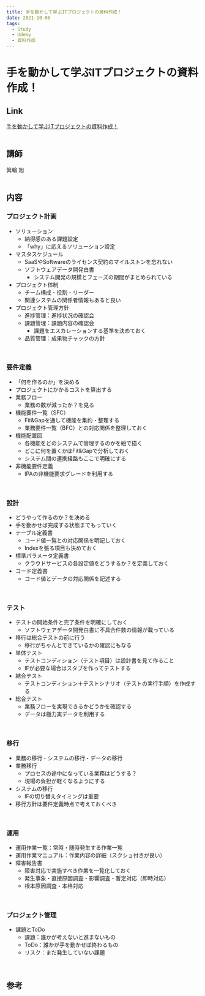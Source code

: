 ```yaml
---
title: 手を動かして学ぶITプロジェクトの資料作成！
date: 2021-10-06
tags:
  - Study
  - Udemy
  - 資料作成
---
```

# 手を動かして学ぶITプロジェクトの資料作成！
## Link
[手を動かして学ぶITプロジェクトの資料作成！](https://nssol.udemy.com/course/it-yugtl/)  
<br>

## 講師
箕輪 旭  
<br>

## 内容
### プロジェクト計画
- ソリューション  
  - 納得感のある課題設定  
  - 「why」に応えるソリューション設定  
- マスタスケジュール  
  - SaaSやSoftwareのライセンス契約のマイルストンを忘れない  
  - ソフトウェアデータ開発白書  
    - システム開発の規模とフェーズの期間がまとめられている  
- プロジェクト体制  
  - チーム構成・役割・リーダー  
  - 関連システムの関係者情報もあると良い  
- プロジェクト管理方針  
  - 進捗管理：進捗状況の確認会    
  - 課題管理：課題内容の確認会  
    - 課題をエスカレーションする基準を決めておく  
  - 品質管理：成果物チャックの方針  
<br>

### 要件定義
- 「何を作るのか」を決める  
- プロジェクトにかかるコストを算出する  
- 業務フロー  
  - 業務の数が減ったか？を見る  
- 機能要件一覧（SFC）  
  - Fit&Gapを通して機能を集約・整理する  
  - 業務要件一覧（BFC）との対応関係を整理しておく  
- 機能配置図  
  - 各機能をどのシステムで管理するのかを絵で描く  
  - どこに何を置くかはFit&Gapで分析しておく  
  - システム間の連携経路もここで明確にする  
- 非機能要件定義  
  - IPAの非機能要求グレードを利用する  
<br>

### 設計
- どうやって作るのか？を決める  
- 手を動かせば完成する状態までもっていく  
- テーブル定義書  
  - コード値一覧との対応関係を明記しておく  
  - Indexを張る項目も決めておく  
- 標準パラメータ定義書  
  - クラウドサービスの各設定値をどうするか？を定義しておく  
- コード定義書  
  - コード値とデータの対応関係を記述する  
<br>

### テスト
- テストの開始条件と完了条件を明確にしておく  
  - ソフトウェアデータ開発白書に不具合件数の情報が載っている  
- 移行は総合テストの前に行う  
  - 移行がちゃんとできているかの確認にもなる  
- 単体テスト  
  - テストコンディション（テスト項目）は設計書を見て作ること  
  - IFが必要な場合はスタブを作ってテストする  
- 結合テスト  
  - テストコンディション＋テストシナリオ（テストの実行手順）を作成する  
- 総合テスト  
  - 業務フローを実現できるかどうかを確認する  
  - データは極力実データを利用する  
<br>

### 移行
- 業務の移行・システムの移行・データの移行  
- 業務移行  
  - プロセスの途中になっている業務はどうする？  
  - 現場の負担が軽くなるようにする  
- システムの移行  
  - IFの切り替えタイミングは重要  
- 移行方針は要件定義時点で考えておくべき  
<br>

### 運用
- 運用作業一覧：常時・随時発生する作業一覧  
- 運用作業マニュアル：作業内容の詳細（スクショ付きが良い）  
- 障害報告書  
  - 障害対応で実施すべき作業を一覧化しておく  
  - 発生事象・直接原因調査・影響調査・暫定対応（即時対応）  
  - 根本原因調査・本格対応  
<br>

### プロジェクト管理
- 課題とToDo  
  - 課題：誰かが考えないと進まないもの  
  - ToDo：誰かが手を動かせば終わるもの  
  - リスク：まだ発生していない課題  
<br>


## 参考
